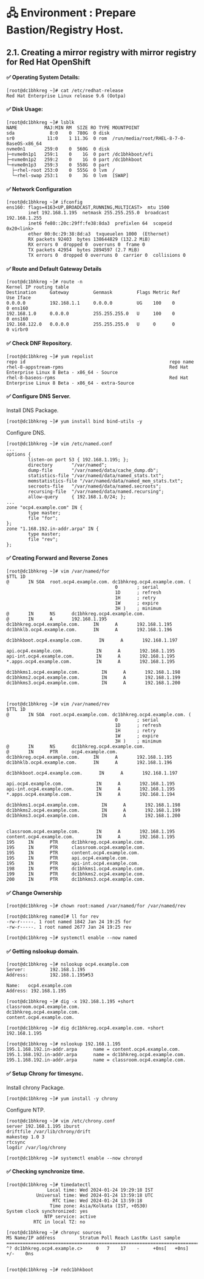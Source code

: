 # 🖧 Environment : Prepare Bastion/Registry Host. 

## 2.1. Creating a mirror registry with mirror registry for Red Hat OpenShift

 #### ✅ Operating System Details: 

    [root@dc1bhkreg ~]# cat /etc/redhat-release
    Red Hat Enterprise Linux release 9.6 (Ootpa)

 #### ✅ Disk Usage: 

    [root@dc1bhkreg ~]# lsblk
    NAME          MAJ:MIN RM  SIZE RO TYPE MOUNTPOINT
    sda             8:0    0  780G  0 disk 
    sr0            11:0    1 11.3G  0 rom  /run/media/root/RHEL-8-7-0-BaseOS-x86_64
    nvme0n1       259:0    0  560G  0 disk 
    ├─nvme0n1p1   259:1    0    1G  0 part /dc1bhkboot/efi
    ├─nvme0n1p2   259:2    0    1G  0 part /dc1bhkboot
    └─nvme0n1p3   259:3    0  558G  0 part 
      ├─rhel-root 253:0    0  555G  0 lvm  /
      └─rhel-swap 253:1    0    3G  0 lvm  [SWAP]

 #### ✅ Network Configuration

    [root@dc1bhkreg ~]# ifconfig 
    ens160: flags=4163<UP,BROADCAST,RUNNING,MULTICAST>  mtu 1500
            inet 192.168.1.195  netmask 255.255.255.0  broadcast 192.168.1.255
            inet6 fe80::20c:29ff:fe38:8da3  prefixlen 64  scopeid 0x20<link>
            ether 00:0c:29:38:8d:a3  txqueuelen 1000  (Ethernet)
            RX packets 92403  bytes 138644829 (132.2 MiB)
            RX errors 0  dropped 0  overruns 0  frame 0
            TX packets 42954  bytes 2894597 (2.7 MiB)
            TX errors 0  dropped 0 overruns 0  carrier 0  collisions 0

 #### ✅ Route and Default Gateway Details

    [root@dc1bhkreg ~]# route -n 
    Kernel IP routing table
    Destination     Gateway         Genmask         Flags Metric Ref    Use Iface
    0.0.0.0         192.168.1.1     0.0.0.0         UG    100    0        0 ens160
    192.168.1.0     0.0.0.0         255.255.255.0   U     100    0        0 ens160
    192.168.122.0   0.0.0.0         255.255.255.0   U     0      0        0 virbr0


 #### ✅ Check DNF Repository. 

    [root@dc1bhkreg ~]# yum repolist 
    repo id                                                     repo name
    rhel-8-appstream-rpms                                       Red Hat Enterprise Linux 8 Beta - x86_64 - Source
    rhel-8-baseos-rpms                                          Red Hat Enterprise Linux 8 Beta - x86_64 - extra-Source
    

 #### ✅ Configure DNS Server. 

Install DNS Package. 

    [root@dc1bhkreg ~]# yum install bind bind-utils -y 

Configure DNS. 

    [root@dc1bhkreg ~]# vim /etc/named.conf 
    ...
    options {
            listen-on port 53 { 192.168.1.195; };
            directory       "/var/named";
            dump-file       "/var/named/data/cache_dump.db";
            statistics-file "/var/named/data/named_stats.txt";
            memstatistics-file "/var/named/data/named_mem_stats.txt";
            secroots-file   "/var/named/data/named.secroots";
            recursing-file  "/var/named/data/named.recursing";
            allow-query     { 192.168.1.0/24; };
    ...
    zone "ocp4.example.com" IN {
            type master;
            file "for";
    };
    zone "1.168.192.in-addr.arpa" IN {
            type master;
            file "rev";
    };
    
 #### ✅ Creating Forward and Reverse Zones 

    [root@dc1bhkreg ~]# vim /var/named/for
    $TTL 1D
    @       IN SOA  root.ocp4.example.com. dc1bhkreg.ocp4.example.com. (
                                            0       ; serial
                                            1D      ; refresh
                                            1H      ; retry
                                            1W      ; expire
                                            3H )    ; minimum
    @       IN      NS      dc1bhkreg.ocp4.example.com.
    @       IN      A       192.168.1.195
    dc1bhkreg.ocp4.example.com.     IN      A       192.168.1.195
    dc1bhklb.ocp4.example.com.      IN      A       192.168.1.196
    
    dc1bhkboot.ocp4.example.com.      IN      A       192.168.1.197
    
    api.ocp4.example.com.            IN      A       192.168.1.195
    api-int.ocp4.example.com.        IN      A       192.168.1.195
    *.apps.ocp4.example.com.         IN      A       192.168.1.195
    
    dc1bhkms1.ocp4.example.com.        IN      A       192.168.1.198
    dc1bhkms2.ocp4.example.com.        IN      A       192.168.1.199
    dc1bhkms3.ocp4.example.com.        IN      A       192.168.1.200
    


    [root@dc1bhkreg ~]# vim /var/named/rev 
    $TTL 1D
    @       IN SOA  root.ocp4.example.com. dc1bhkreg.ocp4.example.com. (
                                            0       ; serial
                                            1D      ; refresh
                                            1H      ; retry
                                            1W      ; expire
                                            3H )    ; minimum
    @       IN      NS      dc1bhkreg.ocp4.example.com.
    @       IN      PTR     ocp4.example.com.
    dc1bhkreg.ocp4.example.com.     IN      A       192.168.1.195
    dc1bhklb.ocp4.example.com.      IN      A       192.168.1.196
    
    dc1bhkboot.ocp4.example.com.      IN      A       192.168.1.197
    
    api.ocp4.example.com.            IN      A       192.168.1.195
    api-int.ocp4.example.com.        IN      A       192.168.1.195
    *.apps.ocp4.example.com.         IN      A       192.168.1.194
    
    dc1bhkms1.ocp4.example.com.        IN      A       192.168.1.198
    dc1bhkms2.ocp4.example.com.        IN      A       192.168.1.199
    dc1bhkms3.ocp4.example.com.        IN      A       192.168.1.200

    
    classroom.ocp4.example.com.      IN      A       192.168.1.195
    content.ocp4.example.com.        IN      A       192.168.1.195
    195     IN      PTR     dc1bhkreg.ocp4.example.com.
    195     IN      PTR     classroom.ocp4.example.com.
    195     IN      PTR     content.ocp4.example.com.
    195     IN      PTR     api.ocp4.example.com.
    195     IN      PTR     api-int.ocp4.example.com.
    198     IN      PTR     dc1bhkms1.ocp4.example.com.
    199     IN      PTR     dc1bhkms2.ocp4.example.com.
    200     IN      PTR     dc1bhkms3.ocp4.example.com.

 #### ✅ Change Ownership 

    [root@dc1bhkreg ~]# chown root:named /var/named/for /var/named/rev

    [root@dc1bhkreg named]# ll for rev
    -rw-r-----. 1 root named 1842 Jan 24 19:25 for
    -rw-r-----. 1 root named 2677 Jan 24 19:25 rev
    
    [root@dc1bhkreg ~]# systemctl enable --now named 
   
 #### ✅ Getting nslookup domain.

    [root@dc1bhkreg ~]# nslookup ocp4.example.com
    Server:         192.168.1.195
    Address:        192.168.1.195#53
    
    Name:   ocp4.example.com
    Address: 192.168.1.195

    [root@dc1bhkreg ~]# dig -x 192.168.1.195 +short
    classroom.ocp4.example.com.
    dc1bhkreg.ocp4.example.com.
    content.ocp4.example.com.

    [root@dc1bhkreg ~]# dig dc1bhkreg.ocp4.example.com. +short
    192.168.1.195

    [root@dc1bhkreg ~]# nslookup 192.168.1.195
    195.1.168.192.in-addr.arpa      name = content.ocp4.example.com.
    195.1.168.192.in-addr.arpa      name = dc1bhkreg.ocp4.example.com.
    195.1.168.192.in-addr.arpa      name = classroom.ocp4.example.com.
    
 #### ✅ Setup Chrony for timesync.  

Install chrony Package. 

    [root@dc1bhkreg ~]# yum install -y chrony

Configure NTP. 

    [root@dc1bhkreg ~]# vim /etc/chrony.conf 
    server 192.168.1.195 iburst
    driftfile /var/lib/chrony/drift
    makestep 1.0 3
    rtcsync
    logdir /var/log/chrony

    [root@dc1bhkreg ~]# systemctl enable --now chronyd
   
 #### ✅ Checking synchronize time.

    [root@dc1bhkreg ~]# timedatectl 
                   Local time: Wed 2024-01-24 19:29:18 IST
               Universal time: Wed 2024-01-24 13:59:18 UTC
                     RTC time: Wed 2024-01-24 13:59:18
                    Time zone: Asia/Kolkata (IST, +0530)
    System clock synchronized: yes
                  NTP service: active
              RTC in local TZ: no
    
    [root@dc1bhkreg ~]# chronyc sources
    MS Name/IP address         Stratum Poll Reach LastRx Last sample
    ===============================================================================
    ^? dc1bhkreg.ocp4.example.c>     0   7    17    -     +0ns[   +0ns] +/-    0ns


    [root@dc1bhkreg ~]# redc1bhkboot



